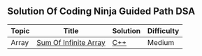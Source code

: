## Solution Of Coding Ninja Guided Path DSA


| Topic | Title | Solution | Difficulty 
|---| ----- | -------- | ---------- |
| Array | [Sum Of Infinite Array](https://www.codingninjas.com/codestudio/guided-paths/data-structures-algorithms/content/118820/offering/1381865) | [C++](./Array/PrefixandSuffixSum/sumOfInfiniteArray.cpp) | Medium 